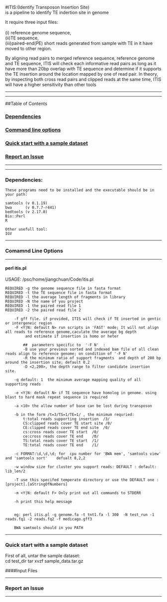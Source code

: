 #ITIS:(Identify Transposon Insertion Site)<br>
is a pipeline to identify TE indertion site in genome

It require three input files:<br>  	
	(i) reference genome sequence,<br> 
	(ii)TE sequence, <br>
	(iii)paired-end(PE) short reads generated from sample with TE in it have moved to other region.<br> 

By aligning read pairs to merged reference sequence, reference genome and TE sequence, ITIS will check each informative read pairs as long as it have more than 20bp overlap with TE sequence and determine if it supports the TE insertion around the location mapped by one of read pair.  In theory, by inspecting both cross read pairs and clipped reads at the same time, ITIS will have a higher sensitivity than other tools

---
---


##Table of Contents
### <a href="#dep">Dependencies</a><br>
### <a href="#cmd">Command line options</a>
### <a href="#qck">Quick start with a sample dataset</a>
### <a href="iss">Report an Issue</a>

---
---
### <a name="dep">Dependencies:

	These programs need to be installed and the executable should be in your path:
	
	samtools (v 0.1.19)
	bwa      (v 0.7.7-r441)
	bedtools (v 2.17.0)
	Bio::Perl
	R
	
	Other usefull tool:
	IGV
	
-------------

### <a name="cmd">Comamnd Line Options
--------------------

#### perl itis.pl	

USAGE:
    /psc/home/jiangchuan/Code/itis.pl  
	
	
	REQUIRED -g the genome sequence file in fasta format  
	REQUIRED -t the TE sequence file in fasta format  
	REQUIRED -l the average length of fragments in library  	
	REQUIRED -N the name of you project  
	REQUIRED -1 the paired read file 1  
	REQUIRED -2 the paired read file 2  	
		  
		-f gff file. if provided, ITIS will check if TE inserted in gentic or intergeneic region	 
		-F <Y|N: default N> run scripts in 'FAST' mode; It will not align all reads to reference genome,caculate the average bg depth 
		     and estimate if insertion is homo or heter
			
			##  parameters specific to  '-F N'  :
			-B use your previous sorted and indexed bam file of all clean reads align to reference genome; on condition of '-F N'
			-R the minimum ratio of support fragments  and depth of 200 bp around the insertion site; default 0.2
			-D <2,200>, the depth range to filter candidate insertion site. 

		-q default: 1  the minimum average mapping quality of all supporting reads

		-e <Y|N: default N> if TE sequence have homolog in genome. using blast to hard mask repeat sequence is required
		
		-a <10> the allow number of base can be lost during transposon

		-b in the form /t=3/TS=1/TE=1/ , the minimum requried:
			t:total reads supporting insertion  /3/
			CS:clipped reads cover TE start site /0/
			CE:clipped reads cover TE end site  /0/
			cs:cross reads cover TE start  /0/
			ce:cross reads cover TE end    /0/
			TS:total reads cover TE start  /1/
			TE:total reads cover TE end    /1/
		
		-c FORMAT:\d,\d,\d; for  cpu number for 'BWA mem', 'samtools view'  and 'samtools sort'    defualt 8,2,2
		
		-w window size for cluster you support reads: DEFAULT : default: lib_len/2
		
		-T use this specifed temperate directory or use the DEFAULT one :[project].[aStringOfNumbers]
		
		-m <Y|N: default F> Only print out all commands to STDERR
	         
		-h print this help message    

	
		eg: perl itis.pl -g genome.fa -t tnt1.fa -l 300  -N test_run -1 reads.fq1 -2 reads.fq2 -f medicago.gff3 

		BWA samtools should in you PATH


-------------

### <a name="#qck">Quick start with a sample dataset

First of all, untar the sample dataset:   
    cd test_dir
    tar xvzf sample_data.tar.gz


####Input Files  

-------------

### <a name="#iss">Report an Issue

-----------




